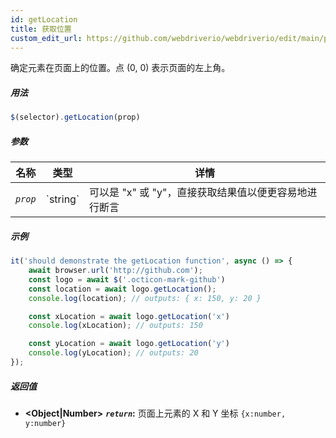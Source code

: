 ```yaml
---
id: getLocation
title: 获取位置
custom_edit_url: https://github.com/webdriverio/webdriverio/edit/main/packages/webdriverio/src/commands/element/getLocation.ts
---
```


确定元素在页面上的位置。点 (0, 0) 表示页面的左上角。

##### 用法

```js
$(selector).getLocation(prop)
```

##### 参数

<table>
  <thead>
    <tr>
      <th>名称</th><th>类型</th><th>详情</th>
    </tr>
  </thead>
  <tbody>
    <tr>
      <td><code><var>prop</var></code></td>
      <td>`string`</td>
      <td>可以是 "x" 或 "y"，直接获取结果值以便更容易地进行断言</td>
    </tr>
  </tbody>
</table>

##### 示例

```js title="getLocation.js"
it('should demonstrate the getLocation function', async () => {
    await browser.url('http://github.com');
    const logo = await $('.octicon-mark-github')
    const location = await logo.getLocation();
    console.log(location); // outputs: { x: 150, y: 20 }

    const xLocation = await logo.getLocation('x')
    console.log(xLocation); // outputs: 150

    const yLocation = await logo.getLocation('y')
    console.log(yLocation); // outputs: 20
});
```

##### 返回值

- **&lt;Object|Number&gt;**
            **<code><var>return</var></code>:**   页面上元素的 X 和 Y 坐标 `{x:number, y:number}`
